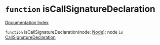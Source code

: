 # `function` isCallSignatureDeclaration

[Documentation Index](../README.md)

`function` isCallSignatureDeclaration(node: [Node](../private.interface.Node/README.md)): node `is` [CallSignatureDeclaration](../private.interface.CallSignatureDeclaration/README.md)